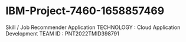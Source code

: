 # IBM-Project-7460-1658857469
Skill / Job Recommender Application
TECHNOLOGY : Cloud Application Development
TEAM ID : PNT2022TMID398791
